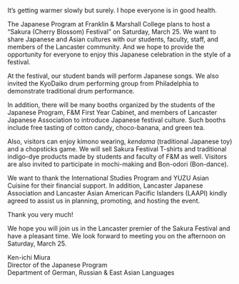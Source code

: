It’s getting warmer slowly but surely. I hope everyone is in good health.

The Japanese Program at Franklin & Marshall College plans to host a “Sakura (Cherry Blossom) Festival” on Saturday, March 25. We want to share Japanese and Asian cultures with our students, faculty, staff, and members of the Lancaster community. And we hope to provide the opportunity for everyone to enjoy this Japanese celebration in the style of a festival.

At the festival, our student bands will perform Japanese songs. We also invited the KyoDaiko drum performing group from Philadelphia to demonstrate traditional drum performance.

In addition, there will be many booths organized by the students of the Japanese Program, F&M First Year Cabinet, and members of Lancaster Japanese Association to introduce Japanese festival culture. Such booths include free tasting of cotton candy, choco-banana, and green tea.

Also, visitors can enjoy kimono wearing, _kendama_ (traditional Japanese toy) and a chopsticks game. We will sell Sakura Festival T-shirts and traditional indigo-dye products made by students and faculty of F&M as well. Visitors are also invited to participate in mochi-making and Bon-odori (Bon-dance).

We want to thank the International Studies Program and YUZU Asian Cuisine for their financial support. In addition, Lancaster Japanese Association and Lancaster Asian American Pacific Islanders (LAAPI) kindly agreed to assist us in planning, promoting, and hosting the event.

Thank you very much!

We hope you will join us in the Lancaster premier of the Sakura Festival and have a pleasant time. We look forward to meeting you on the afternoon on Saturday, March 25.

Ken-ichi Miura<br>
Director of the Japanese Program<br>
Department of German, Russian & East Asian Languages
